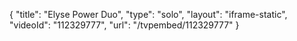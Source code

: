 {
    "title": "Elyse Power Duo",
    "type": "solo",
    "layout": "iframe-static",
    "videoId": "112329777",
    "url": "\/tvpembed\/112329777"
}